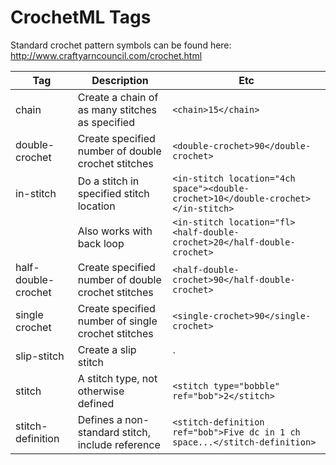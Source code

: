 # CrochetML Tags

Standard crochet pattern symbols can be found here: http://www.craftyarncouncil.com/crochet.html

| Tag | Description | Etc |
| --- | ----------- | --- |
| chain | Create a chain of as many stitches as specified | `<chain>15</chain>` |
| double-crochet | Create specified number of double crochet stitches | `<double-crochet>90</double-crochet>` |
| in-stitch | Do a stitch in specified stitch location | `<in-stitch location="4ch space"><double-crochet>10</double-crochet></in-stitch>` |
| | Also works with back loop | `<in-stitch location="fl><half-double-crochet>20</half-double-crochet>` |
| half-double-crochet | Create specified number of double crochet stitches | `<half-double-crochet>90</half-double-crochet>` |
| single crochet | Create specified number of single crochet stitches | `<single-crochet>90</single-crochet>` |
| slip-stitch | Create a slip stitch | `<in-stitch location="top chain"><slip-stitch /></in-stitch>
| stitch | A stitch type, not otherwise defined | `<stitch type="bobble" ref="bob">2</stitch>` |
| stitch-definition | Defines a non-standard stitch, include reference |  `<stitch-definition ref="bob">Five dc in 1 ch space...</stitch-definition>` |
